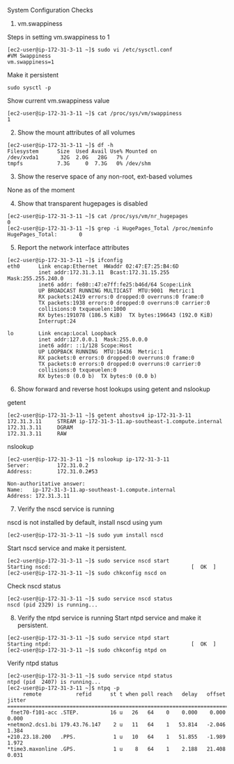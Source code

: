 System Configuration Checks
1. vm.swappiness

Steps in setting vm.swappiness to 1

```
[ec2-user@ip-172-31-3-11 ~]$ sudo vi /etc/sysctl.conf
#VM Swappiness
vm.swappiness=1
```
Make it persistent
```
sudo sysctl -p
```
Show current vm.swappiness value
```
[ec2-user@ip-172-31-3-11 ~]$ cat /proc/sys/vm/swappiness
1
```
2. Show the mount attributes of all volumes
```
[ec2-user@ip-172-31-3-11 ~]$ df -h
Filesystem      Size  Used Avail Use% Mounted on
/dev/xvda1       32G  2.0G   28G   7% /
tmpfs           7.3G     0  7.3G   0% /dev/shm
```
3. Show the reserve space of any non-root, ext-based volumes

None as of the moment

4. Show that transparent hugepages is disabled
```
[ec2-user@ip-172-31-3-11 ~]$ cat /proc/sys/vm/nr_hugepages
0
[ec2-user@ip-172-31-3-11 ~]$ grep -i HugePages_Total /proc/meminfo
HugePages_Total:       0
```
5. Report the network interface attributes
```
[ec2-user@ip-172-31-3-11 ~]$ ifconfig
eth0      Link encap:Ethernet  HWaddr 02:47:E7:25:B4:6D
          inet addr:172.31.3.11  Bcast:172.31.15.255  Mask:255.255.240.0
          inet6 addr: fe80::47:e7ff:fe25:b46d/64 Scope:Link
          UP BROADCAST RUNNING MULTICAST  MTU:9001  Metric:1
          RX packets:2419 errors:0 dropped:0 overruns:0 frame:0
          TX packets:1938 errors:0 dropped:0 overruns:0 carrier:0
          collisions:0 txqueuelen:1000
          RX bytes:191078 (186.5 KiB)  TX bytes:196643 (192.0 KiB)
          Interrupt:24

lo        Link encap:Local Loopback
          inet addr:127.0.0.1  Mask:255.0.0.0
          inet6 addr: ::1/128 Scope:Host
          UP LOOPBACK RUNNING  MTU:16436  Metric:1
          RX packets:0 errors:0 dropped:0 overruns:0 frame:0
          TX packets:0 errors:0 dropped:0 overruns:0 carrier:0
          collisions:0 txqueuelen:0
          RX bytes:0 (0.0 b)  TX bytes:0 (0.0 b)
```
6. Show forward and reverse host lookups using getent and nslookup

getent
```
[ec2-user@ip-172-31-3-11 ~]$ getent ahostsv4 ip-172-31-3-11
172.31.3.11     STREAM ip-172-31-3-11.ap-southeast-1.compute.internal
172.31.3.11     DGRAM
172.31.3.11     RAW
```
nslookup
```
[ec2-user@ip-172-31-3-11 ~]$ nslookup ip-172-31-3-11
Server:         172.31.0.2
Address:        172.31.0.2#53

Non-authoritative answer:
Name:   ip-172-31-3-11.ap-southeast-1.compute.internal
Address: 172.31.3.11
```
7. Verify the nscd service is running

nscd is not installed by default, install nscd using yum
```
[ec2-user@ip-172-31-3-11 ~]$ sudo yum install nscd
```
Start nscd service and make it persistent.
```
[ec2-user@ip-172-31-3-11 ~]$ sudo service nscd start
Starting nscd:                                             [  OK  ]
[ec2-user@ip-172-31-3-11 ~]$ sudo chkconfig nscd on
```
Check nscd status
```
[ec2-user@ip-172-31-3-11 ~]$ sudo service nscd status
nscd (pid 2329) is running...
```

8. Verify the ntpd service is running
Start ntpd service and make it persistent.
```
[ec2-user@ip-172-31-3-11 ~]$ sudo service ntpd start
Starting ntpd:                                             [  OK  ]
[ec2-user@ip-172-31-3-11 ~]$ sudo chkconfig ntpd on
```
Verify ntpd status
```
[ec2-user@ip-172-31-3-11 ~]$ sudo service ntpd status
ntpd (pid  2407) is running...
[ec2-user@ip-172-31-3-11 ~]$ ntpq -p
     remote           refid      st t when poll reach   delay   offset  jitter
==============================================================================
 fnet70-f101-acc .STEP.          16 u   26   64    0    0.000    0.000   0.000
+netmon2.dcs1.bi 179.43.76.147    2 u   11   64    1   53.814   -2.046   1.384
+210.23.18.200   .PPS.            1 u   10   64    1   51.855   -1.989   1.972
*time3.maxonline .GPS.            1 u    8   64    1    2.188   21.408   0.031
```
